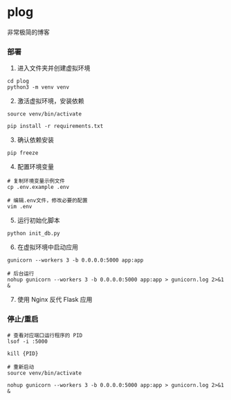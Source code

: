 # plog

非常极简的博客

### 部署

1. 进入文件夹并创建虚拟环境
```
cd plog
python3 -m venv venv 
```

2. 激活虚拟环境，安装依赖

```
source venv/bin/activate

pip install -r requirements.txt
```

3. 确认依赖安装
```
pip freeze
```

4. 配置环境变量
```
# 复制环境变量示例文件
cp .env.example .env

# 编辑.env文件，修改必要的配置
vim .env
```

5. 运行初始化脚本
```
python init_db.py
```

6. 在虚拟环境中启动应用
```
gunicorn --workers 3 -b 0.0.0.0:5000 app:app

# 后台运行
nohup gunicorn --workers 3 -b 0.0.0.0:5000 app:app > gunicorn.log 2>&1 &
```

7. 使用 Nginx 反代 Flask 应用

### 停止/重启

```
# 查看对应端口运行程序的 PID
lsof -i :5000

kill {PID}

# 重新启动
source venv/bin/activate

nohup gunicorn --workers 3 -b 0.0.0.0:5000 app:app > gunicorn.log 2>&1 &

```
